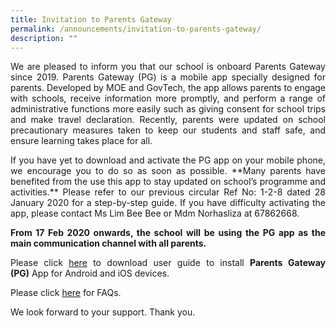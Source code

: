 ```yaml
---
title: Invitation to Parents Gateway
permalink: /announcements/invitation-to-parents-gateway/
description: ""
---
```

<p style="text-align: justify;">We are pleased to inform you that our school is onboard Parents Gateway since 2019. Parents Gateway (PG) is a mobile app specially designed for parents. Developed by MOE and GovTech, the app allows parents to engage with schools, receive information more promptly, and perform a range of administrative functions more easily such as giving consent for school trips and make travel declaration. Recently, parents were updated on school precautionary measures taken to keep our students and staff safe, and ensure learning takes place for all.</p>

<p style="text-align: justify;">If you have yet to download and activate the PG app on your mobile phone, we encourage you to do so as soon as possible. **Many parents have benefited from the use this app to stay updated on school’s programme and activities.** Please refer to our previous circular Ref No: 1-2-8 dated 28 January 2020 for a step-by-step guide. If you have difficulty activating the app, please contact Ms Lim Bee Bee or Mdm Norhasliza at 67862668.</p>

<p style="text-align: justify;"><b>From 17 Feb 2020 onwards, the school will be using the PG app as the main communication channel with all parents.</b></p>

<p style="text-align: justify;">Please click <a href="/files/Announcements/PG%20Annex%20A.pdf" target="_blank">here</a> to download user guide to install <b>Parents Gateway (PG)</b> App for Android and iOS devices.</p>

<p style="text-align: justify;">Please click <a href="https://pg.moe.edu.sg/faq" target="_blank">here</a> for FAQs.</p>

We look forward to your support. Thank you.
